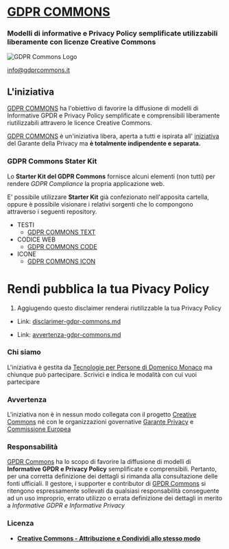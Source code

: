 # [GDPR COMMONS](https://www.gdprcommons.it)

### Modelli di informative e Privacy Policy semplificate utilizzabili liberamente con licenze Creative Commons

![GDPR Commons Logo](https://github.com/Tecnologie-per-Persone/GDPR-Commons-icon/blob/main/logo/logo-gdpr-commons-64.png?raw=true)

[info@gdprcommons.it](mailto:info@gdprcommons.it)

## L'iniziativa

[GDPR COMMONS](https://www.gdprcommons.it) ha l'obiettivo di favorire la diffusione di modelli di Informative GPDR e Privacy Policy semplificate e comprensibili liberamente riutilizzabili attravero le licence Creative Commons.

[GDPR COMMONS](https://www.gdprcommons.it) è un'iniziativa libera, aperta a tutti e ispirata all' [iniziativa](https://www.garanteprivacy.it/home/docweb/-/docweb-display/docweb/9684797) del Garante della Privacy ma **è totalmente indipendente e separata.**

### GDPR Commons Stater Kit

Lo **Starter Kit del GDPR Commons** fornisce alcuni elementi (non tutti) per rendere *GDPR Compliance* la propria applicazione web.

E' possibile utilizzare **Starter Kit** già confezionato nell'apposita cartella, oppure è possibile visionare i relativi sorgenti che lo compongono attraverso i seguenti repository.

* TESTI
	* [GDPR COMMONS TEXT](https://github.com/Tecnologie-per-Persone/GDPR-Commons-text)
* CODICE WEB
	* [GDPR COMMONS CODE](https://github.com/Tecnologie-per-Persone/GDPR-Commons-code)
* ICONE
	* [GDPR COMMONS ICON](https://github.com/Tecnologie-per-Persone/GDPR-Commons-icon)

# Rendi pubblica la tua Pivacy Policy

1. Aggiugendo questo disclaimer renderai riutilizzable la tua Privacy Policy

* Link: [disclarimer-gdpr-commons.md](https://github.com/Tecnologie-per-Persone/GDPR-Commons-text/blob/main/testi/02_disclarimer-gdpr-commons.md)

* Link: [avvertenza-gdpr-commons.md](https://github.com/Tecnologie-per-Persone/GDPR-Commons-text/blob/main/testi/03_avvertenza-gdpr-commons.md)


### Chi siamo

L'iniziativa è gestita da [Tecnologie per Persone di Domenico Monaco](https://www.gdprcommons.it/#:~:text=%C3%A8%20gestita%20da-,Tecnologie%20per%20Persone%20di%20Domenico%20Monaco,-ma%20chiunque%20pu%C3%B2) ma chiunque può partecipare. Scrivici e indica le modalità con cui vuoi partecipare

### Avvertenza

L'iniziativa non è in nessun modo collegata con il progetto [Creative Commons](https://creativecommons.it/chapterIT) né con le organizzazioni governative [Garante Privacy](https://www.garanteprivacy.it/) e [Commissione Europea](https://europa.eu/)

### Responsabilità

[GPDR Commons](https://www.gdprcommons.it) ha lo scopo di favorire la diffusione di modelli di **Informative GPDR e Privacy Policy** semplificate e comprensibili. Pertanto, per una corretta definizione dei dettagli si rimanda alla consultazione delle fonti ufficiali. Il gestore, i supporter e contributor di [GPDR Commons](https://www.gdprcommons.it) si ritengono espressamente sollevati da qualsiasi responsabilità conseguente ad un uso improprio, errato utilizzo o errata definizione dei dettagli in merito a *Informative GDPR e Informative Privacy*

### Licenza

- [**Creative Commons - Attribuzione e Condividi allo stesso modo**](https://github.com/Tecnologie-per-Persone/gdpr-commons#:~:text=2%20days%20ago-,LICENSE.md,-license%2C%20readme%2C%20logo)
